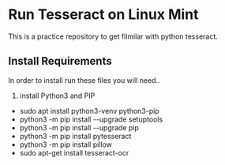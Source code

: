 # Run Tesseract on Linux Mint
This is a practice repository to get filmilar with python tesseract.

## Install Requirements
In order to install run these files you will need..
1. install Python3 and PIP
* sudo apt install python3-venv python3-pip
* python3 -m pip install --upgrade setuptools
* python3 -m pip install --upgrade pip
* python3 -m pip install pytesseract
* python3 -m pip install pillow
* sudo apt-get install tesseract-ocr

